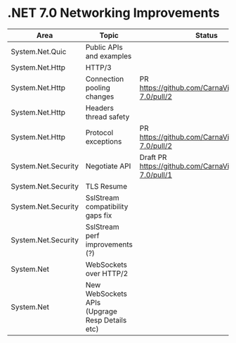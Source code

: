 # .NET 7.0 Networking Improvements

Area | Topic | Status
--|--|--
System.Net.Quic | Public APIs and examples | 
System.Net.Http | HTTP/3 |
System.Net.Http | Connection pooling changes | PR https://github.com/CarnaViire/blogpost-7.0/pull/2 
System.Net.Http | Headers thread safety | 
System.Net.Http | Protocol exceptions | PR https://github.com/CarnaViire/blogpost-7.0/pull/2
System.Net.Security | Negotiate API | Draft PR https://github.com/CarnaViire/blogpost-7.0/pull/1
System.Net.Security | TLS Resume | 
System.Net.Security | SslStream compatibility gaps fix | 
System.Net.Security | SslStream perf improvements (?) | 
System.Net | WebSockets over HTTP/2 | 
System.Net | New WebSockets APIs (Upgrage Resp Details etc) | 
